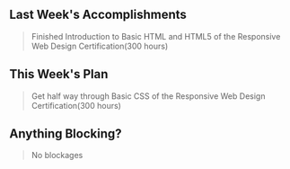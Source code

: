 ## Last Week's Accomplishments

>Finished Introduction to Basic HTML and HTML5 of the Responsive Web Design Certification(300 hours)
## This Week's Plan

> Get half way through Basic CSS of the Responsive Web Design Certification(300 hours)

## Anything Blocking?

> No blockages

